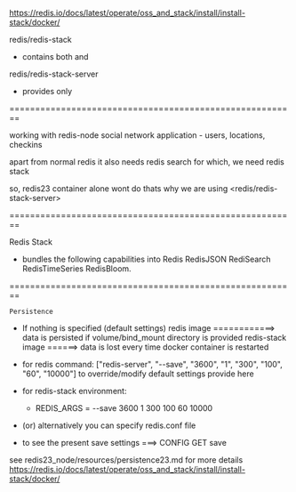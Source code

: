 https://redis.io/docs/latest/operate/oss_and_stack/install/install-stack/docker/

redis/redis-stack
- contains both <redis stack server> and <redis insight>

redis/redis-stack-server
- provides <redis stack server> only

========================================================

working with redis-node
social network application - users, locations, checkins

apart from normal redis
it also needs redis search
for which, we need redis stack

so, redis23 container alone wont do
thats why we are using <redis/redis-stack-server>

========================================================

Redis Stack 
- bundles the following capabilities into Redis
    RedisJSON
    RediSearch
    RedisTimeSeries
    RedisBloom.

========================================================

`Persistence`
- If nothing is specified (default settings)
    redis image ============> data is persisted if volume/bind_mount directory is provided
    redis-stack image ======> data is lost every time docker container is restarted

- for redis
    command: ["redis-server", "--save", "3600", "1", "300", "100", "60", "10000"]
    to override/modify default settings provide here

- for redis-stack
    environment: 
    - REDIS_ARGS = --save 3600 1 300 100 60 10000
    <!-- Save after 3600sec if 1 write, 
        after 300sec if 100 writes, 
        after 60 sec if 10000 writes 
    -->
- (or) alternatively you can specify redis.conf file
- to see the present save settings ===> CONFIG GET save

see redis23_node/resources/persistence23.md for more details
https://redis.io/docs/latest/operate/oss_and_stack/install/install-stack/docker/
